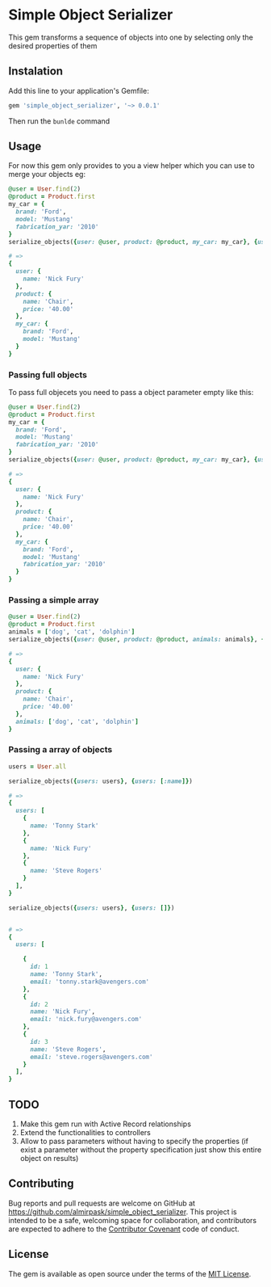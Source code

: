 # Simple Object Serializer

This gem transforms a sequence of objects into one by selecting only the desired properties of them

## Instalation

Add this line to your application's Gemfile:

```ruby
gem 'simple_object_serializer', '~> 0.0.1'
```
Then run the `bunlde` command

## Usage
For now this gem only provides to you a view helper which you can use to merge your objects eg:
```ruby
@user = User.find(2)
@product = Product.first
my_car = {
  brand: 'Ford',
  model: 'Mustang'
  fabrication_yar: '2010'
}
serialize_objects({user: @user, product: @product, my_car: my_car}, {user: [:name], product: [:name, :price], my_car: [:brand, :model]})

# =>
{
  user: {
    name: 'Nick Fury'
  },
  product: {
    name: 'Chair',
    price: '40.00'
  },
  my_car: {
    brand: 'Ford',
    model: 'Mustang'
  }
}
```

### Passing full objects
To pass full objecets you need to pass a object parameter empty like this:

```ruby
@user = User.find(2)
@product = Product.first
my_car = {
  brand: 'Ford',
  model: 'Mustang'
  fabrication_yar: '2010'
}
serialize_objects({user: @user, product: @product, my_car: my_car}, {user: [:name], product: [:name, :price], my_car: []})

# =>
{
  user: {
    name: 'Nick Fury'
  },
  product: {
    name: 'Chair',
    price: '40.00'
  },
  my_car: {
    brand: 'Ford',
    model: 'Mustang'
    fabrication_yar: '2010'
  }
}
```

### Passing a simple array

```ruby
@user = User.find(2)
@product = Product.first
animals = ['dog', 'cat', 'dolphin']
serialize_objects({user: @user, product: @product, animals: animals}, {user: [:name], product: [:name, :material], animals: []})

# =>
{
  user: {
    name: 'Nick Fury'
  },
  product: {
    name: 'Chair',
    price: '40.00'
  },
  animals: ['dog', 'cat', 'dolphin']
}
```

### Passing a array of objects

```ruby
users = User.all

serialize_objects({users: users}, {users: [:name]})

# =>
{
  users: [
    {
      name: 'Tonny Stark'
    },
    {
      name: 'Nick Fury'
    },
    {
      name: 'Steve Rogers'
    }
  ],
}

serialize_objects({users: users}, {users: []})


# =>
{
  users: [

    {
      id: 1
      name: 'Tonny Stark',
      email: 'tonny.stark@avengers.com'
    },
    {
      id: 2
      name: 'Nick Fury',
      email: 'nick.fury@avengers.com'
    },
    {
      id: 3
      name: 'Steve Rogers',
      email: 'steve.rogers@avengers.com'
    }
  ],
}
```


## TODO
1. Make this gem run with Active Record relationships
2. Extend the functionalities to controllers
3. Allow to pass parameters without having to specify the properties (if exist a parameter without the property specification just show this entire object on results)

## Contributing

Bug reports and pull requests are welcome on GitHub at https://github.com/almirpask/simple_object_serializer. This project is intended to be a safe, welcoming space for collaboration, and contributors are expected to adhere to the [Contributor Covenant](http://contributor-covenant.org) code of conduct.

## License

The gem is available as open source under the terms of the [MIT License](https://opensource.org/licenses/MIT).

